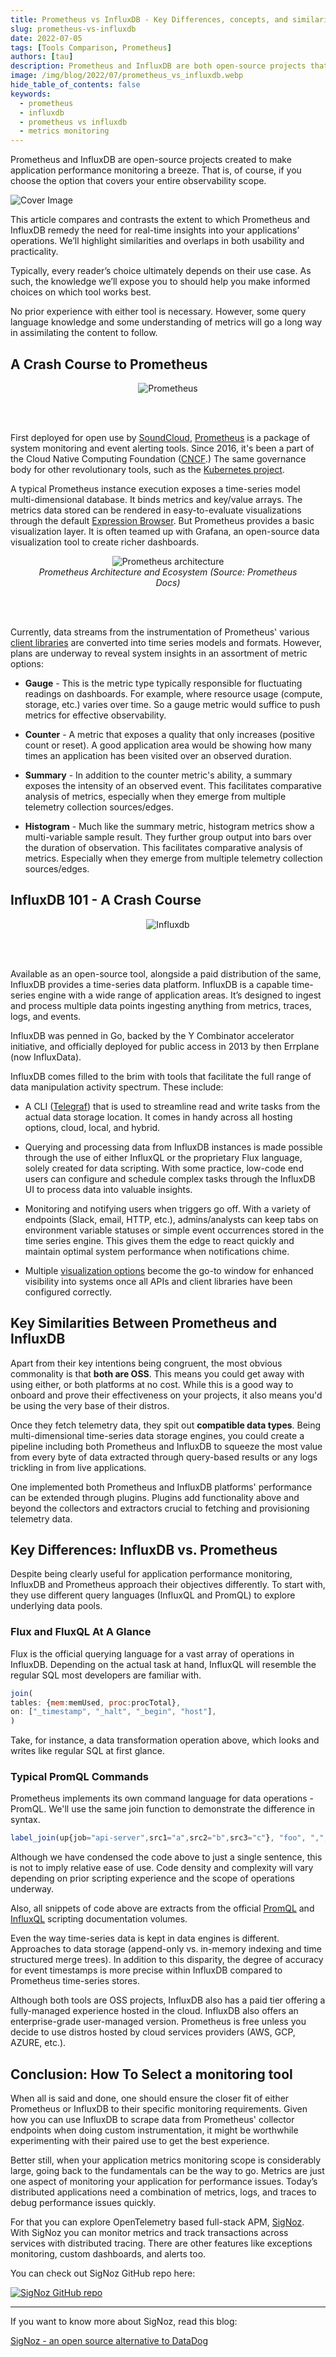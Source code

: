 ```yaml
---
title: Prometheus vs InfluxDB - Key Differences, concepts, and similarities
slug: prometheus-vs-influxdb
date: 2022-07-05
tags: [Tools Comparison, Prometheus]
authors: [tau]
description: Prometheus and InfluxDB are both open-source projects that can be used for monitoring time-series data. While Prometheus is a metrics monitoring tool graduated under CNCF, InfluDB is a time-series database. In this article, let’s have a side-to-side review of Prometheus vs InfluxDB to...
image: /img/blog/2022/07/prometheus_vs_influxdb.webp
hide_table_of_contents: false
keywords:
  - prometheus
  - influxdb
  - prometheus vs influxdb
  - metrics monitoring
---
```

<head>
  <link rel="canonical" href="https://signoz.io/blog/prometheus-vs-influxdb/"/>
</head>

Prometheus and InfluxDB are open-source projects created to make application performance monitoring a breeze. That is, of course, if you choose the option that covers your entire observability scope.

<!--truncate-->

![Cover Image](/img/blog/2022/07/prometheus_vs_influxdb.webp)

This article compares and contrasts the extent to which Prometheus and InfluxDB remedy the need for real-time insights into your applications’ operations. We’ll highlight similarities and overlaps in both usability and practicality.

Typically, every reader’s choice ultimately depends on their use case. As such, the knowledge we’ll expose you to should help you make informed choices on which tool works best.

No prior experience with either tool is necessary. However, some query language knowledge and some understanding of metrics will go a long way in assimilating the content to follow.

## A Crash Course to Prometheus

<figure data-zoomable align='center'>
    <img src="/img/blog/2022/07/prometheus_image.webp" alt="Prometheus"/>
</figure>

<br></br>

First deployed for open use by <a href = "https://soundcloud.com/" rel="noopener noreferrer nofollow" target="_blank">SoundCloud</a>, <a href = "https://prometheus.io/" rel="noopener noreferrer nofollow" target="_blank">Prometheus</a> is a package of system monitoring and event alerting tools. Since 2016, it's been a part of the Cloud Native Computing Foundation (<a href = "https://www.cncf.io/" rel="noopener noreferrer nofollow" target="_blank">CNCF</a>.) The same governance body for other revolutionary tools, such as the <a href = "https://kubernetes.io/" rel="noopener noreferrer nofollow" target="_blank">Kubernetes project</a>.

A typical Prometheus instance execution exposes a time-series model multi-dimensional database. It binds metrics and key/value arrays. The metrics data stored can be rendered in easy-to-evaluate visualizations through the default <a href = "https://prometheus.io/docs/visualization/browser/" rel="noopener noreferrer nofollow" target="_blank">Expression Browser</a>. But Prometheus provides a basic visualization layer. It is often teamed up with Grafana, an open-source data visualization tool to create richer dashboards.

<figure data-zoomable align='center'>
    <img src="/img/blog/2022/07/prometheus_architecture.webp" alt="Prometheus architecture"/>
    <figcaption><i>Prometheus Architecture and Ecosystem (Source: Prometheus Docs)</i></figcaption>
</figure>

<br></br>

Currently, data streams from the instrumentation of Prometheus' various <a href = "https://prometheus.io/docs/instrumenting/clientlibs/" rel="noopener noreferrer nofollow" target="_blank">client libraries</a> are converted into time series models and formats. However, plans are underway to reveal system insights in an assortment of metric options:

- **Gauge** - This is the metric type typically responsible for fluctuating readings on dashboards. For example, where resource usage (compute, storage, etc.) varies over time. So a gauge metric would suffice to push metrics for effective observability.

- **Counter** - A metric that exposes a quality that only increases (positive count or reset). A good application area would be showing how many times an application has been visited over an observed duration.

- **Summary** - In addition to the counter metric's ability, a summary exposes the intensity of an observed event. This facilitates comparative analysis of metrics, especially when they emerge from multiple telemetry collection sources/edges.

- **Histogram** - Much like the summary metric, histogram metrics show a multi-variable sample result. They further group output into bars over the duration of observation. This facilitates comparative analysis of metrics. Especially when they emerge from multiple telemetry collection sources/edges.

## InfluxDB 101 - A Crash Course

<figure data-zoomable align='center'>
    <img src="/img/blog/2022/07/influxdb_image.webp" alt="Influxdb"/>
</figure>

<br></br>

Available as an open-source tool, alongside a paid distribution of the same, InfluxDB provides a time-series data platform. InfluxDB is a capable time-series engine with a wide range of application areas.  It’s designed to ingest and process multiple data points ingesting anything from metrics, traces, logs, and events.

InfluxDB was penned in Go, backed by the Y Combinator accelerator initiative, and officially deployed for public access in 2013 by then Errplane (now InfluxData).

InfluxDB comes filled to the brim with tools that facilitate the full range of data manipulation activity spectrum. These include:

- A CLI (<a href = "https://docs.influxdata.com/influxdb/v2.3/telegraf-configs/" rel="noopener noreferrer nofollow" target="_blank">Telegraf</a>) that is used to streamline read and write tasks from the actual data storage location. It comes in handy across all hosting options, cloud, local, and hybrid.

- Querying and processing data from InfluxDB instances is made possible through the use of either InfluxQL or the proprietary Flux language, solely created for data scripting. With some practice, low-code end users can configure and schedule complex tasks through the InfluxDB UI to process data into valuable insights.

- Monitoring and notifying users when triggers go off. With a variety of endpoints (Slack, email, HTTP, etc.), admins/analysts can keep tabs on environment variable statuses or simple event occurrences stored in the time series engine. This gives them the edge to react quickly and maintain optimal system performance when notifications chime.

- Multiple <a href = "https://docs.influxdata.com/influxdb/v2.3/visualize-data/visualization-types/" rel="noopener noreferrer nofollow" target="_blank">visualization options</a> become the go-to window for enhanced visibility into systems once all APIs and client libraries have been configured correctly.

## Key Similarities Between Prometheus and InfluxDB

Apart from their key intentions being congruent, the most obvious commonality is that **both are OSS**. This means you could get away with using either, or both platforms at no cost. While this is a good way to onboard and prove their effectiveness on your projects, it also means you'd be using the very base of their distros.

Once they fetch telemetry data, they spit out **compatible data types**. Being multi-dimensional time-series data storage engines, you could create a pipeline including both Prometheus and InfluxDB to squeeze the most value from every byte of data extracted through query-based results or any logs trickling in from live applications.

One implemented both Prometheus and InfluxDB platforms' performance can be extended through plugins. Plugins add functionality above and beyond the collectors and extractors crucial to fetching and provisioning telemetry data.

## Key Differences: InfluxDB vs. Prometheus

Despite being clearly useful for application performance monitoring, InfluxDB and Prometheus approach their objectives differently. To start with, they use different query languages (InfluxQL and PromQL) to explore underlying data pools.

### Flux and FluxQL At A Glance

Flux is the official querying language for a vast array of operations in InfluxDB. Depending on the actual task at hand, InfluxQL will resemble the regular SQL most developers are familiar with.

```jsx
join(
tables: {mem:memUsed, proc:procTotal},
on: ["_timestamp", "_halt", "_begin", "host"],
)
```

Take, for instance, a data transformation operation above, which looks and writes like regular SQL at first glance.

### Typical PromQL Commands

Prometheus implements its own command language for data operations - PromQL. We'll use the same join function to demonstrate the difference in syntax.

```jsx
label_join(up{job="api-server",src1="a",src2="b",src3="c"}, "foo", ",", "src1", "src2", "src3")
```

Although we have condensed the code above to just a single sentence, this is not to imply relative ease of use. Code density and complexity will vary depending on prior scripting experience and the scope of operations underway.

Also, all snippets of code above are extracts from the official <a href = "https://prometheus.io/docs/prometheus/latest/querying/functions/#trigonometric-functions" rel="noopener noreferrer nofollow" target="_blank">PromQL</a> and <a href = "https://docs.influxdata.com/influxdb/v2.3/query-data/flux/join/" rel="noopener noreferrer nofollow" target="_blank">InfluxQL</a> scripting documentation volumes.

Even the way time-series data is kept in data engines is different. Approaches to data storage (append-only vs. in-memory indexing and time structured merge trees). In addition to this disparity, the degree of accuracy for event timestamps is more precise within InfluxDB compared to Prometheus time-series stores.

Although both tools are OSS projects, InfluxDB also has a paid tier offering a fully-managed experience hosted in the cloud. InfluxDB also offers an enterprise-grade user-managed version. Prometheus is free unless you decide to use distros hosted by cloud services providers (AWS, GCP, AZURE, etc.).

## Conclusion: How To Select a monitoring tool

When all is said and done, one should ensure the closer fit of either Prometheus or InfluxDB to their specific monitoring requirements. Given how you can use InfluxDB to scrape data from Prometheus' collector endpoints when doing custom instrumentation, it might be worthwhile experimenting with their paired use to get the best experience.

Better still, when your application metrics monitoring scope is considerably large, going back to the fundamentals can be the way to go. Metrics are just one aspect of monitoring your application for performance issues. Today’s distributed applications need a combination of metrics, logs, and traces to debug performance issues quickly.

For that you can explore OpenTelemetry based full-stack APM, [SigNoz](https://signoz.io/). With SigNoz you can monitor metrics and track transactions across services with distributed tracing. There are other features like exceptions monitoring, custom dashboards, and alerts too.

You can check out SigNoz GitHub repo here:

[![SigNoz GitHub repo](/img/blog/common/signoz_github.webp)](https://github.com/SigNoz/signoz)

---

If you want to know more about SigNoz, read this blog:

[SigNoz - an open source alternative to DataDog](https://signoz.io/blog/open-source-datadog-alternative/)
